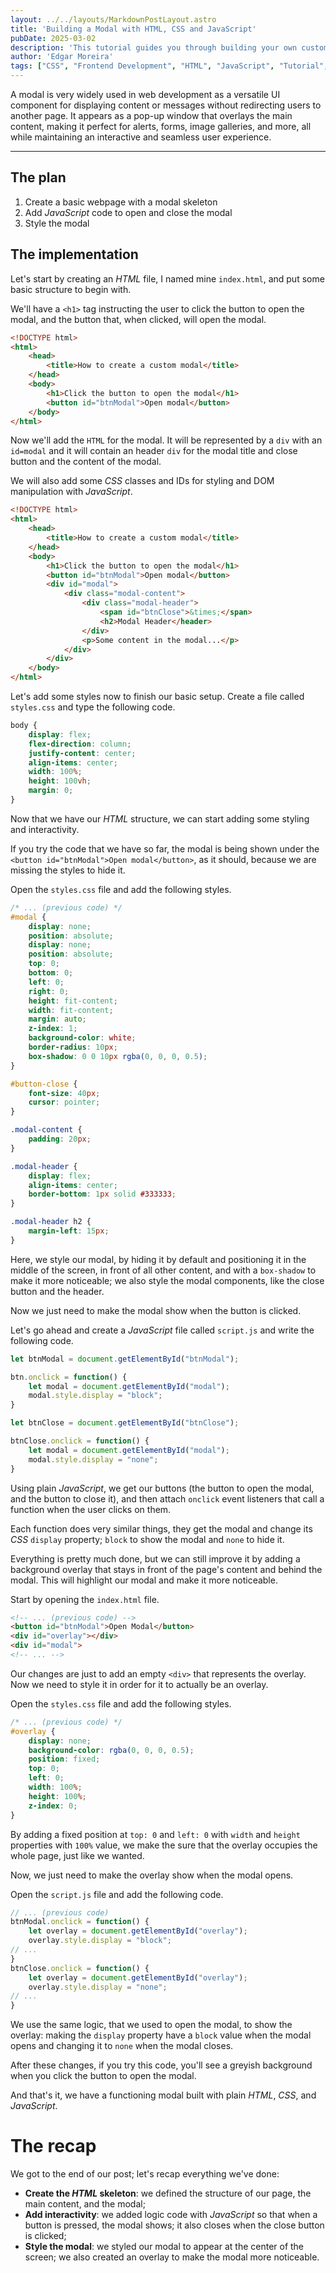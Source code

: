 ```yaml
---
layout: ../../layouts/MarkdownPostLayout.astro
title: 'Building a Modal with HTML, CSS and JavaScript'
pubDate: 2025-03-02
description: 'This tutorial guides you through building your own custom modals, perfect for displaying content, alerts or forms on wny webpage, using HTML, CSS and JavaScript.'
author: 'Edgar Moreira'
tags: ["CSS", "Frontend Development", "HTML", "JavaScript", "Tutorial", "Web Development"]
---
```


A modal is very widely used in web development as a versatile UI component for displaying content or messages without redirecting users to another page. It appears as a pop-up window that overlays the main content, making it perfect for alerts, forms, image galleries, and more, all while maintaining an interactive and seamless user experience.

---

## The plan
1. Create a basic webpage with a modal skeleton
2. Add *JavaScript* code to open and close the modal
3. Style the modal

## The implementation
Let's start by creating an *HTML* file, I named mine `index.html`, and put some basic structure to begin with.

We'll have a `<h1>` tag instructing the user to click the button to open the modal, and the button that, when clicked, will open the modal.

```html title="index.html"
<!DOCTYPE html>
<html>
    <head>
        <title>How to create a custom modal</title>
    </head>
    <body>
        <h1>Click the button to open the modal</h1>
        <button id="btnModal">Open modal</button>
    </body>
</html>
```

Now we'll add the `HTML` for the modal. It will be represented by a `div` with an `id=modal` and it will contain an header `div` for the modal title and close button and the content of the modal.

We will also add some *CSS* classes and IDs for styling and DOM manipulation with *JavaScript*.

```html title="index.html" ins={9-17}
<!DOCTYPE html>
<html>
    <head>
        <title>How to create a custom modal</title>
    </head>
    <body>
        <h1>Click the button to open the modal</h1>
        <button id="btnModal">Open modal</button>
        <div id="modal">
            <div class="modal-content">
                <div class="modal-header">
                    <span id="btnClose">&times;</span>
                    <h2>Modal Header</header>
                </div>
                <p>Some content in the modal...</p>
            </div>
        </div>
    </body>
</html>
```

Let's add some styles now to finish our basic setup. Create a file called `styles.css` and type the following code.

```css title="styles.css"
body {
    display: flex;
    flex-direction: column;
    justify-content: center;
    align-items: center;
    width: 100%;
    height: 100vh;
    margin: 0;
}
```

Now that we have our *HTML* structure, we can start adding some styling and interactivity.

If you try the code that we have so far, the modal is being shown under the `<button id="btnModal">Open modal</button>`, as it should, because we are missing the styles to hide it.

Open the `styles.css` file and add the following styles.

```css title="styles.css" ins={2-37}
/* ... (previous code) */
#modal {
    display: none;
    position: absolute;
    display: none;
    position: absolute;
    top: 0;
    bottom: 0;
    left: 0;
    right: 0;
    height: fit-content;
    width: fit-content;
    margin: auto;
    z-index: 1;
    background-color: white;
    border-radius: 10px;
    box-shadow: 0 0 10px rgba(0, 0, 0, 0.5);
}

#button-close {
    font-size: 40px;
    cursor: pointer;
}

.modal-content {
    padding: 20px;
}

.modal-header {
    display: flex;
    align-items: center;
    border-bottom: 1px solid #333333;
}

.modal-header h2 {
    margin-left: 15px;
}
```

Here, we style our modal, by hiding it by default and positioning it in the middle of the screen, in front of all other content, and with a `box-shadow` to make it more noticeable; we also style the modal components, like the close button and the header.

Now we just need to make the modal show when the button is clicked.

Let's go ahead and create a *JavaScript* file called `script.js` and write the following code.

```js title="script.js"
let btnModal = document.getElementById("btnModal");

btn.onclick = function() {
    let modal = document.getElementById("modal");
    modal.style.display = "block";
}

let btnClose = document.getElementById("btnClose");

btnClose.onclick = function() {
    let modal = document.getElementById("modal");
    modal.style.display = "none";
}
```

Using plain *JavaScript*, we get our buttons (the button to open the modal, and the button to close it), and then attach `onclick` event listeners that call a function when the user clicks on them.

Each function does very similar things, they get the modal and change its *CSS* `display` property; `block` to show the modal and `none` to hide it.

Everything is pretty much done, but we can still improve it by adding a background overlay that stays in front of the page's content and behind the modal. This will highlight our modal and make it more noticeable.

Start by opening the `index.html` file.

```html title="index.html" ins={3}
<!-- ... (previous code) -->
<button id="btnModal">Open Modal</button>
<div id="overlay"></div>
<div id="modal">
<!-- ... -->
```

Our changes are just to add an empty `<div>` that represents the overlay. Now we need to style it in order for it to actually be an overlay.

Open the `styles.css` file and add the following styles.

```css title="styles.css"
/* ... (previous code) */
#overlay {
    display: none;
    background-color: rgba(0, 0, 0, 0.5);
    position: fixed;
    top: 0;
    left: 0;
    width: 100%;
    height: 100%;
    z-index: 0;
}
```

By adding a fixed position at `top: 0` and `left: 0` with `width` and `height` properties with `100%` value, we make the sure that the overlay occupies the whole page, just like we wanted.

Now, we just need to make the overlay show when the modal opens.

Open the `script.js` file and add the following code.

```js title="script.js" ins={3-4} ins={7-8}
// ... (previous code)
btnModal.onclick = function() {
    let overlay = document.getElementById("overlay");
    overlay.style.display = "block";
// ...
}
btnClose.onclick = function() {
    let overlay = document.getElementById("overlay");
    overlay.style.display = "none";
// ...
}
```

We use the same logic, that we used to open the modal, to show the overlay: making the `display` property have a `block` value when the modal opens and changing it to `none` when the modal closes.

After these changes, if you try this code, you'll see a greyish background when you click the button to open the modal.

And that's it, we have a functioning modal built with plain *HTML*, *CSS*, and *JavaScript*.

# The recap
We got to the end of our post; let's recap everything we've done:
* **Create the *HTML* skeleton**: we defined the structure of our page, the main content, and the modal;
* **Add interactivity**: we added logic code with *JavaScript* so that when a button is pressed, the modal shows; it also closes when the close button is clicked;
* **Style the modal**: we styled our modal to appear at the center of the screen; we also created an overlay to make the modal more noticeable.